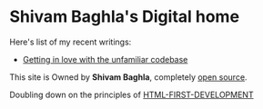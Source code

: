 # Shivam Baghla's Digital home

Here's list of my recent writings:
- [Getting in love with the unfamiliar codebase](./blog/getting-in-love-with-the-unfamiliar-codebase.html)


This site is Owned by **Shivam Baghla**, completely [open source](https://github.com/shivambaghla/shivambaghla.com).

Doubling down on the principles of [HTML-FIRST-DEVELOPMENT](https://html-first.com/)